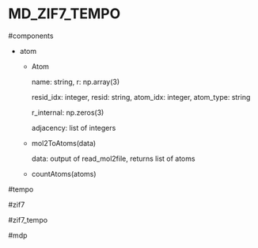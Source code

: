 # MD_ZIF7_TEMPO
#components

- atom
  - Atom

    name: string, r: np.array(3)
    
    resid_idx: integer, resid: string, atom_idx: integer, atom_type: string

    r_internal: np.zeros(3)

    adjacency: list of integers
    
  - mol2ToAtoms(data)
 
    data: output of read_mol2file, returns list of atoms

  - countAtoms(atoms)

#tempo

#zif7

#zif7_tempo

#mdp
